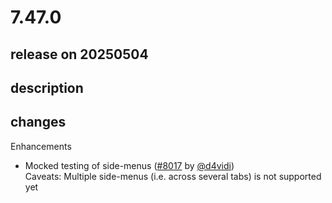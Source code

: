 # 7.47.0

## release on 20250504

## description

## changes

Enhancements

* Mocked testing of side-menus (<a class="issue-link js-issue-link" data-error-text="Failed to load title" data-id="3030882924" data-permission-text="Title is private" data-url="https://github.com/wix/react-native-navigation/issues/8017" data-hovercard-type="pull_request" data-hovercard-url="/wix/react-native-navigation/pull/8017/hovercard" href="https://github.com/wix/react-native-navigation/pull/8017">#8017</a> by <a class="user-mention notranslate" data-hovercard-type="user" data-hovercard-url="/users/d4vidi/hovercard" data-octo-click="hovercard-link-click" data-octo-dimensions="link_type:self" href="https://github.com/d4vidi">@d4vidi</a>)  
  Caveats: Multiple side-menus (i.e. across several tabs) is not supported yet

